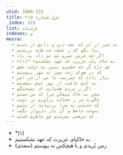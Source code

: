 ```yaml
---
utid: 1000-315
title: غزل شماره ۳۱۵
_index: 315
list: غزلیات
indexes: م
mesra:
  - به غیر از آن که بشد دین و دانش از دستم
  - بیا بگو که ز عشقت چه طرف بربستم
  - اگر چه خرمن عمرم غم تو داد به باد
  - «به خاک پای عزیزت که عهد نشکستم» *(۱)
  - چو ذرّه گر چه حقیرم ببین به دولت عشق
  - که در هوای رخت چون به مهر پیوستم
  - بیار باده که عمریست تا من از سَرِ امن
  - به کنج عافیت از بهر عیش ننشستم
  - اگر ز مردم هشیاری ای نصیحتگو
  - سخن به خاک میفکن چرا که من مستم
  - چگونه سر ز خجالت برآورم بر دوست
  - که خدمتی به سزا برنیامد از دستم
  - بسوخت حافظ و آن یار دلنواز نگفت
  - که مرهمی بفرستم چو خاطرش خَستَم
---
```

  - *(۱)
  - به خاکپای عزیزت که عهد نشکستیم
  - زمن بُریدی و با هیچکس نه پیوستم (سعدی)
  
